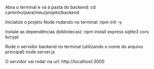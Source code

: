 Abra o terminal e vá à pasta do backend:
cd caminho/para/meu/projeto/backend

Inicialize o projeto Node rodando no terminal:
npm init -y

Instale as dependências (bibliotecas):
npm install express sqlite3 cors bcrypt

Rode o servidor backend no terminal (utilizando o nome do arquivo principal)
node server.js

O servidor vai rodar na url:
http://localhost:3000